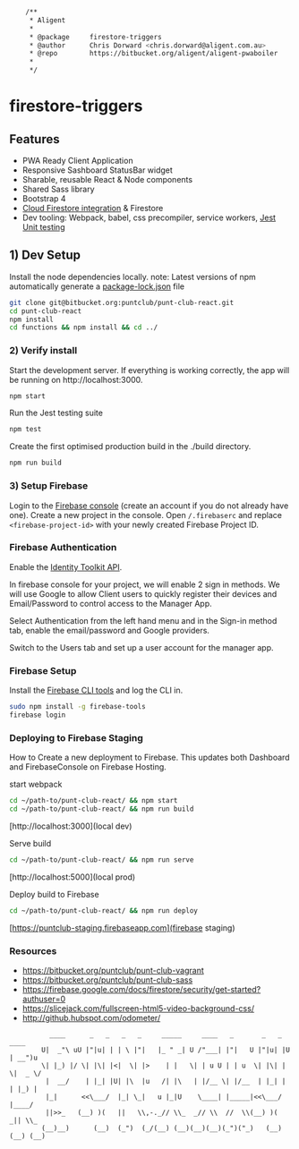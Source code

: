 ```bash
	/**
	 * Aligent
	 *
	 * @package     firestore-triggers
	 * @author      Chris Dorward <chris.dorward@aligent.com.au>
	 * @repo        https://bitbucket.org/aligent/aligent-pwaboiler
	 *
	 */
```
# firestore-triggers

## Features  

* PWA Ready Client Application
* Responsive Sashboard StatusBar widget
* Sharable, reusable React & Node components
* Shared Sass library
* Bootstrap 4
* [Cloud Firestore integration](https://firebase.google.com) & Firestore
* Dev tooling: Webpack, babel, css precompiler, service workers, [Jest Unit testing](https://facebook.github.io/jest/)

## 1) Dev Setup
Install the node dependencies locally. note: Latest versions of npm automatically generate a [package-lock.json](https://docs.npmjs.com/files/package-lock.json) file

```bash
git clone git@bitbucket.org:puntclub/punt-club-react.git
cd punt-club-react
npm install
cd functions && npm install && cd ../
```

### 2) Verify install

Start the development server. If everything is working correctly, the app will be running on http://localhost:3000.
```bash
npm start
```

Run the Jest testing suite
```bash
npm test
```

Create the first optimised production build in the ./build directory.
```bash
npm run build
```

### 3) Setup Firebase

Login to the [Firebase console](https://console.firebase.google.com/u/0/) (create an account if you do not already have one). Create a new project in the console. Open `/.firebaserc` and replace `<firebase-project-id>` with your newly created Firebase Project ID.

### Firebase Authentication

Enable the [Identity Toolkit API](https://console.developers.google.com/apis/api/identitytoolkit.googleapis.com/overview?project=269080579378).

In firebase console for your project, we will enable 2 sign in methods. We will use Google to allow Client users to quickly register their devices and Email/Password to control access to the Manager App.

Select Authentication from the left hand menu and in the Sign-in method tab, enable the email/password and Google providers.

Switch to the Users tab and set up a user account for the manager app.

### Firebase Setup

 Install the [Firebase CLI tools](https://firebase.google.com/docs/cli/) and log the CLI in.

```bash
sudo npm install -g firebase-tools
firebase login
```

### Deploying to Firebase Staging

How to Create a new deployment to Firebase. This updates both Dashboard and FirebaseConsole on Firebase Hosting.

start webpack
```bash
cd ~/path-to/punt-club-react/ && npm start
cd ~/path-to/punt-club-react/ && npm run build
```
[http://localhost:3000](local dev)

Serve build
```bash
cd ~/path-to/punt-club-react/ && npm run serve
```
[http://localhost:5000](local prod)

Deploy build to Firebase
```bash
cd ~/path-to/punt-club-react/ && npm run deploy
```
[https://puntclub-staging.firebaseapp.com](firebase staging)

### Resources

- https://bitbucket.org/puntclub/punt-club-vagrant
- https://bitbucket.org/puntclub/punt-club-sass
- https://firebase.google.com/docs/firestore/security/get-started?authuser=0
- https://slicejack.com/fullscreen-html5-video-background-css/
- http://github.hubspot.com/odometer/

```
          ____      _   _   _   _     _____     ____   _       _   _    ____
        U|  _"\ uU |"|u| | | \ |"|   |_ " _| U /"___| |"|   U |"|u| |U | __")u
        \| |_) |/ \| |\| |<|  \| |>    | |   \| | u U | | u  \| |\| | \|  _ \/
         |  __/    | |_| |U| |\  |u   /| |\   | |/__ \| |/__  | |_| |  | |_) |
         |_|      <<\___/  |_| \_|   u |_|U    \____| |_____|<<\___/   |____/
         ||>>_   (__) )(   ||   \\,-._// \\_  _// \\  //  \\(__) )(   _|| \\_
        (__)__)      (__)  (_")  (_/(__) (__)(__)(__)(_")("_)   (__) (__) (__)

```
